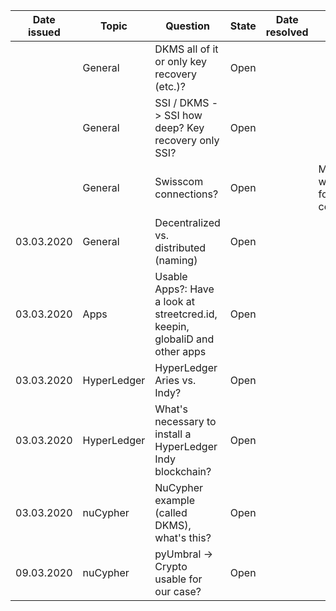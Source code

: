 | Date issued  | Topic | Question | State | Date resolved | Solution | Next meeting |
| ------------- | ------------- | --------------------- | ------- | ------------- | ---------------------- | ------------- |
| | General | DKMS all of it or only key recovery (etc.)?  | Open | | | |
| | General | SSI / DKMS -> SSI how deep? Key recovery only SSI? | Open | | | |
| | General | Swisscom connections? | Open | | Mrs Laube will check for connections | x |
| 03.03.2020 | General | Decentralized vs. distributed (naming) | Open | | | |
| 03.03.2020 | Apps | Usable Apps?: Have a look at streetcred.id, keepin, globaliD and other apps | Open | | | |
| 03.03.2020 | HyperLedger | HyperLedger Aries vs. Indy? | Open | | |
| 03.03.2020 | HyperLedger | What's necessary to install a HyperLedger Indy blockchain? | Open | | | |
| 03.03.2020 | nuCypher | NuCypher example (called DKMS), what's this? | Open | | | |
| 09.03.2020 | nuCypher | pyUmbral -> Crypto usable for our case? | Open | | | x |
